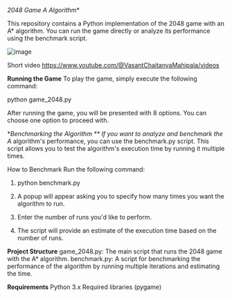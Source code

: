**2048 Game A* Algorithm**

This repository contains a Python implementation of the 2048 game with an A* algorithm. You can run the game directly or analyze its performance using the benchmark script.

![image](https://github.com/user-attachments/assets/46bafbcc-072b-426e-9eab-4aae45db284e)

Short video
https://www.youtube.com/@VasantChaitanyaMahipala/videos



**Running the Game**
To play the game, simply execute the following command:

python game_2048.py


After running the game, you will be presented with 8 options. You can choose one option to proceed with.

**Benchmarking the Algorithm
**
If you want to analyze and benchmark the A* algorithm's performance, you can use the benchmark.py script. This script allows you to test the algorithm's execution time by running it multiple times.

How to Benchmark
Run the following command:

1. python benchmark.py

2. A popup will appear asking you to specify how many times you want the algorithm to run.

3. Enter the number of runs you'd like to perform.

4. The script will provide an estimate of the execution time based on the number of runs.


**Project Structure**
game_2048.py: The main script that runs the 2048 game with the A* algorithm.
benchmark.py: A script for benchmarking the performance of the algorithm by running multiple iterations and estimating the time.

**Requirements**
Python 3.x
Required libraries (pygame)
